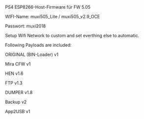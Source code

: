 PS4 ESP8266-Host-Firmware für FW 5.05

WIFI-Name: muxi505_Lite / muxi505_v2.9_OCE

Passwort: muxi2018



Setup Wifi Network to custom and set everthing else to automatic. 




Following Payloads are included:



ORIGINAL (BIN-Loader) v1

Mira CFW v1

HEN v1.6

FTP v1.3

DUMPER v1.8

Backup v2

App2USB v1
